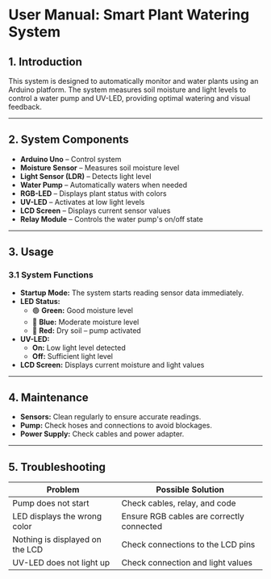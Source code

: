 # User Manual: Smart Plant Watering System

## 1. Introduction
This system is designed to automatically monitor and water plants using an Arduino platform. The system measures soil moisture and light levels to control a water pump and UV-LED, providing optimal watering and visual feedback.

---

## 2. System Components
- **Arduino Uno** – Control system
- **Moisture Sensor** – Measures soil moisture level
- **Light Sensor (LDR)** – Detects light level
- **Water Pump** – Automatically waters when needed
- **RGB-LED** – Displays plant status with colors
- **UV-LED** – Activates at low light levels
- **LCD Screen** – Displays current sensor values
- **Relay Module** – Controls the water pump's on/off state

---

## 3. Usage
### 3.1 System Functions
- **Startup Mode:** The system starts reading sensor data immediately.
- **LED Status:**
  - 🟢 **Green:** Good moisture level
  - 🔵 **Blue:** Moderate moisture level
  - 🔴 **Red:** Dry soil – pump activated
- **UV-LED:**
  - **On:** Low light level detected
  - **Off:** Sufficient light level
- **LCD Screen:** Displays current moisture and light values

---

## 4. Maintenance
- **Sensors:** Clean regularly to ensure accurate readings.
- **Pump:** Check hoses and connections to avoid blockages.
- **Power Supply:** Check cables and power adapter.

---

## 5. Troubleshooting
| **Problem** | **Possible Solution** |
|---|---|
| Pump does not start | Check cables, relay, and code |
| LED displays the wrong color | Ensure RGB cables are correctly connected |
| Nothing is displayed on the LCD | Check connections to the LCD pins |
| UV-LED does not light up | Check connection and light values |
